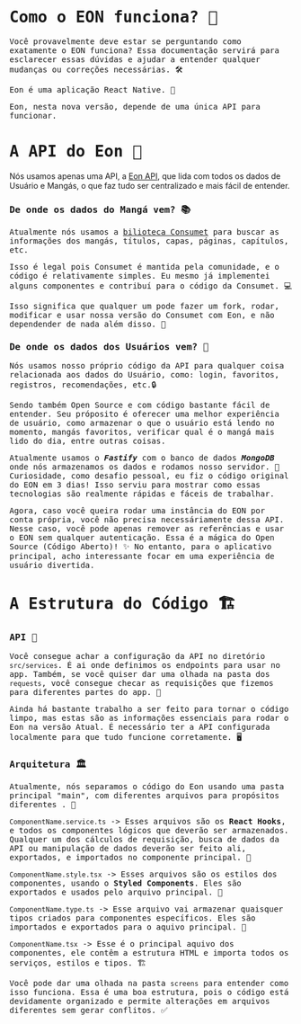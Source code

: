 # <samp>Como o EON funciona? 🤔</samp>

<samp>Você provavelmente deve estar se perguntando como exatamente o EON funciona? Essa documentação servirá para esclarecer essas dúvidas e ajudar a entender qualquer mudanças ou correções necessárias. 🛠️</samp>

<samp>Eon é uma aplicação React Native. 📱</samp>

<samp>Eon, nesta nova versão, depende de uma única API para funcionar. </samp>

# <samp>A API do Eon 🌟</samp>

Nós usamos apenas uma API, a [Eon API](https://github.com/saulojoab/eon-server), que lida com todos os dados de Usuário e Mangás, o que faz tudo ser centralizado e mais fácil de entender.

### <samp>De onde os dados do Mangá vem? 📚</samp>

<samp>Atualmente nós usamos a [bilioteca Consumet](https://github.com/consumet/consumet.ts) para buscar as informações dos mangás, títulos, capas, páginas, capítulos, etc. </samp>

<samp>Isso é legal pois Consumet é mantida pela comunidade, e o código é relativamente simples. Eu mesmo já implementei alguns componentes e contribuí para o código da Consumet. 💻</samp>

<samp>Isso significa que qualquer um pode fazer um fork, rodar, modificar e usar nossa versão do Consumet com Eon, e não dependender de nada além disso. 🔧</samp>

### <samp>De onde os dados dos Usuários vem? 👤</samp>

<samp>Nós usamos nosso próprio código da API para qualquer coisa relacionada aos dados do Usuário, como: login, favoritos, registros, recomendações, etc.🔒</samp>

<samp>Sendo também Open Source e com código bastante fácil de entender. Seu próposito é oferecer uma melhor experiência de usuário, como armazenar o que o usuário está lendo no momento, mangás favoritos, verificar qual é o mangá mais lido do dia, entre outras coisas. </samp>

<samp>Atualmente usamos o **_Fastify_** com o banco de dados **_MongoDB_** onde nós armazenamos os dados e rodamos nosso servidor. 🚀 Curiosidade, como desafio pessoal, eu fiz o código original do EON em 3 dias! Isso serviu para mostrar como essas tecnologias são realmente rápidas e fáceis de trabalhar. </samp>

<samp>Agora, caso você queira rodar uma instância do EON por conta própria, você não precisa necessáriamente dessa API. Nesse caso, você pode apenas remover as referências e usar o EON sem qualquer autenticação. Essa é a mágica do Open Source (Código Aberto)! ✨ No entanto, para o aplicativo principal, acho interessante focar em uma experiência de usuário divertida. </samp>

# <samp>A Estrutura do Código 🏗️</samp>

### <samp>API 🔌</samp>

<samp>Você consegue achar a configuração da API no diretório `src/services`. É ai onde definimos os endpoints para usar no app. Também, se você quiser dar uma olhada na pasta dos `requests`, você consegue checar as requisições que fizemos para diferentes partes do app. 📂</samp>

<samp>Ainda há bastante trabalho a ser feito para tornar o código limpo, mas estas são as informações essenciais para rodar o Eon na versão Atual. É necessário ter a API configurada localmente para que tudo funcione corretamente. 🖥️</samp>

### <samp>Arquitetura 🏛️</samp>

<samp>Atualmente, nós separamos o código do Eon usando uma pasta principal "main", com diferentes arquivos para propósitos diferentes . 📁</samp>

<samp>`ComponentName.service.ts` -> Esses arquivos são os **React Hooks**, e todos os componentes lógicos que deverão ser armazenados. Qualquer um dos cálculos de requisição, busca de dados da API ou manipulação de dados deverão ser feito ali, exportados, e importados no componente principal. 🔄</samp>

<samp>`ComponentName.style.tsx` -> Esses arquivos são os estilos dos componentes, usando o **Styled Components**. Eles são exportados e usados pelo arquivo principal. 🎨</samp>

<samp>`ComponentName.type.ts` -> Esse arquivo vai armazenar quaisquer tipos criados para componentes específicos. Eles são importados e exportados para o aquivo principal. 📝</samp>

<samp>`ComponentName.tsx` -> Esse é o principal aquivo dos componentes, ele contêm a estrutura HTML e importa todos os serviços, estilos e tipos. 🏗️</samp>

<samp>Você pode dar uma olhada na pasta `screens` para entender como isso funciona. Essa é uma boa estrutura, pois o código está devidamente organizado e permite alterações em arquivos diferentes sem gerar conflitos. ✅</samp>
